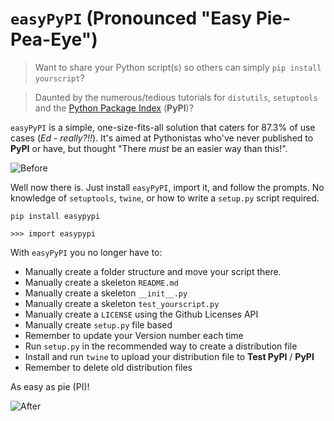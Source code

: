 # `easyPyPI` (Pronounced "Easy Pie-Pea-Eye")
> Want to share your Python script(s)  so others can simply `pip install yourscript`?

> Daunted by the numerous/tedious tutorials for `distutils`, `setuptools` and the [Python Package Index](https://pypi.org/) (**PyPI**)?

`easyPyPI` is a simple, one-size-fits-all solution that caters for 87.3% of use cases (*Ed - really?!!*).  It's aimed at Pythonistas who've never published to **PyPI** or have, but thought "There *must* be an easier way than this!".

![Before](https://media.giphy.com/media/XIqCQx02E1U9W/giphy.gif)

Well now there is.  Just install `easyPyPI`, import it, and follow the prompts.  No knowledge of `setuptools`, `twine`, or how to write a `setup.py` script required.

    pip install easypypi
    
    >>> import easypypi
    
With `easyPyPI` you no longer have to:

- Manually create a folder structure and move your script there.
- Manually create a skeleton `README.md`
- Manually create a skeleton `__init__.py`
- Manually create a skeleton `test_yourscript.py`
- Manually create a `LICENSE` using the Github Licenses API
- Manually create `setup.py` file based
- Remember to update your Version number each time
- Run `setup.py` in the recommended way to create a distribution file
- Install and run `twine` to upload your distribution file to **Test PyPI** / **PyPI**
- Remember to delete old distribution files

As easy as pie (PI)!

![After](https://media.giphy.com/media/Nw8z2olm0nGHC/giphy.gif)



